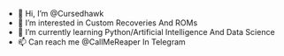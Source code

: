 - 👋 Hi, I’m @Cursedhawk
- 👀 I’m interested in Custom Recoveries And ROMs
- 🌱 I’m currently learning Python/Artificial Intelligence And Data Science
- 📫 Can reach me @CallMeReaper In Telegram

<!---
Cursedhawk/Cursedhawk is a ✨ special ✨ repository because its `README.md` (this file) appears on your GitHub profile.
You can click the Preview link to take a look at your changes.
--->
